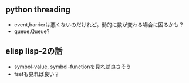 ## python threading

- event,barrierは悪くないのだけれど。動的に数が変わる場合に困るかも？
- queue.Queue?

## elisp lisp-2の話

- symbol-value, symbol-functionを見れば良さそう
- fsetも見れば良い？
